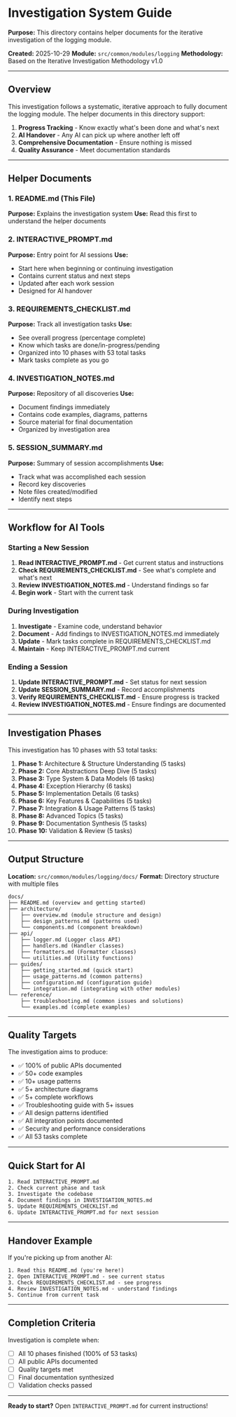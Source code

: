 # Investigation System Guide

**Purpose:** This directory contains helper documents for the iterative investigation of the logging module.

**Created:** 2025-10-29
**Module:** `src/common/modules/logging`
**Methodology:** Based on the Iterative Investigation Methodology v1.0

---

## Overview

This investigation follows a systematic, iterative approach to fully document the logging module. The helper documents in this directory support:

1. **Progress Tracking** - Know exactly what's been done and what's next
2. **AI Handover** - Any AI can pick up where another left off
3. **Comprehensive Documentation** - Ensure nothing is missed
4. **Quality Assurance** - Meet documentation standards

---

## Helper Documents

### 1. README.md (This File)
**Purpose:** Explains the investigation system
**Use:** Read this first to understand the helper documents

### 2. INTERACTIVE_PROMPT.md
**Purpose:** Entry point for AI sessions
**Use:** 
- Start here when beginning or continuing investigation
- Contains current status and next steps
- Updated after each work session
- Designed for AI handover

### 3. REQUIREMENTS_CHECKLIST.md
**Purpose:** Track all investigation tasks
**Use:**
- See overall progress (percentage complete)
- Know which tasks are done/in-progress/pending
- Organized into 10 phases with 53 total tasks
- Mark tasks complete as you go

### 4. INVESTIGATION_NOTES.md
**Purpose:** Repository of all discoveries
**Use:**
- Document findings immediately
- Contains code examples, diagrams, patterns
- Source material for final documentation
- Organized by investigation area

### 5. SESSION_SUMMARY.md
**Purpose:** Summary of session accomplishments
**Use:**
- Track what was accomplished each session
- Record key discoveries
- Note files created/modified
- Identify next steps

---

## Workflow for AI Tools

### Starting a New Session

1. **Read INTERACTIVE_PROMPT.md** - Get current status and instructions
2. **Check REQUIREMENTS_CHECKLIST.md** - See what's complete and what's next
3. **Review INVESTIGATION_NOTES.md** - Understand findings so far
4. **Begin work** - Start with the current task

### During Investigation

1. **Investigate** - Examine code, understand behavior
2. **Document** - Add findings to INVESTIGATION_NOTES.md immediately
3. **Update** - Mark tasks complete in REQUIREMENTS_CHECKLIST.md
4. **Maintain** - Keep INTERACTIVE_PROMPT.md current

### Ending a Session

1. **Update INTERACTIVE_PROMPT.md** - Set status for next session
2. **Update SESSION_SUMMARY.md** - Record accomplishments
3. **Verify REQUIREMENTS_CHECKLIST.md** - Ensure progress is tracked
4. **Review INVESTIGATION_NOTES.md** - Ensure findings are documented

---

## Investigation Phases

This investigation has 10 phases with 53 total tasks:

1. **Phase 1:** Architecture & Structure Understanding (5 tasks)
2. **Phase 2:** Core Abstractions Deep Dive (5 tasks)
3. **Phase 3:** Type System & Data Models (6 tasks)
4. **Phase 4:** Exception Hierarchy (6 tasks)
5. **Phase 5:** Implementation Details (6 tasks)
6. **Phase 6:** Key Features & Capabilities (5 tasks)
7. **Phase 7:** Integration & Usage Patterns (5 tasks)
8. **Phase 8:** Advanced Topics (5 tasks)
9. **Phase 9:** Documentation Synthesis (5 tasks)
10. **Phase 10:** Validation & Review (5 tasks)

---

## Output Structure

**Location:** `src/common/modules/logging/docs/`
**Format:** Directory structure with multiple files

```
docs/
├── README.md (overview and getting started)
├── architecture/
│   ├── overview.md (module structure and design)
│   ├── design_patterns.md (patterns used)
│   └── components.md (component breakdown)
├── api/
│   ├── logger.md (Logger class API)
│   ├── handlers.md (Handler classes)
│   ├── formatters.md (Formatter classes)
│   └── utilities.md (Utility functions)
├── guides/
│   ├── getting_started.md (quick start)
│   ├── usage_patterns.md (common patterns)
│   ├── configuration.md (configuration guide)
│   └── integration.md (integrating with other modules)
└── reference/
    ├── troubleshooting.md (common issues and solutions)
    └── examples.md (complete examples)
```

---

## Quality Targets

The investigation aims to produce:

- ✅ 100% of public APIs documented
- ✅ 50+ code examples
- ✅ 10+ usage patterns
- ✅ 5+ architecture diagrams
- ✅ 5+ complete workflows
- ✅ Troubleshooting guide with 5+ issues
- ✅ All design patterns identified
- ✅ All integration points documented
- ✅ Security and performance considerations
- ✅ All 53 tasks complete

---

## Quick Start for AI

```
1. Read INTERACTIVE_PROMPT.md
2. Check current phase and task
3. Investigate the codebase
4. Document findings in INVESTIGATION_NOTES.md
5. Update REQUIREMENTS_CHECKLIST.md
6. Update INTERACTIVE_PROMPT.md for next session
```

---

## Handover Example

If you're picking up from another AI:

```
1. Read this README.md (you're here!)
2. Open INTERACTIVE_PROMPT.md - see current status
3. Check REQUIREMENTS_CHECKLIST.md - see progress
4. Review INVESTIGATION_NOTES.md - understand findings
5. Continue from current task
```

---

## Completion Criteria

Investigation is complete when:

- [ ] All 10 phases finished (100% of 53 tasks)
- [ ] All public APIs documented
- [ ] Quality targets met
- [ ] Final documentation synthesized
- [ ] Validation checks passed

---

**Ready to start?** Open `INTERACTIVE_PROMPT.md` for current instructions!


